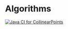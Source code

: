 # Algorithms

[![Java CI for CollinearPoints](https://github.com/misssleepyhead/Algorithms/actions/workflows/ci.yml/badge.svg)](https://github.com/misssleepyhead/Algorithms/actions/workflows/ci.yml)
